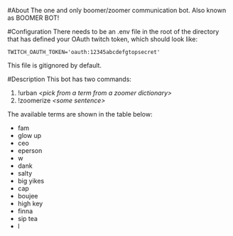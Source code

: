 #About
The one and only boomer/zoomer communication bot. Also known as BOOMER BOT!

#Configuration
There needs to be an .env file in the root of the directory that has defined your OAuth twitch token, which should look like:

```
TWITCH_OAUTH_TOKEN='oauth:12345abcdefgtopsecret'
```

This file is gitignored by default.

#Description
This bot has two commands:
1. !urban *\<pick from a term from a zoomer dictionary\>*
2. !zoomerize *\<some sentence\>*

The available terms are shown in the table below:
* fam
* glow up
* ceo
* eperson
* w
* dank
* salty
* big yikes
* cap
* boujee
* high key
* finna
* sip tea
* l
